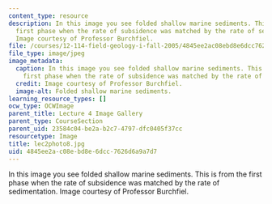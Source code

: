 ```yaml
---
content_type: resource
description: In this image you see folded shallow marine sediments. This is from the
  first phase when the rate of subsidence was matched by the rate of sedimentation.
  Image courtesy of Professor Burchfiel.
file: /courses/12-114-field-geology-i-fall-2005/4845ee2ac08ebd8e6dcc7626d6a9a7d7_lec2photo8.jpg
file_type: image/jpeg
image_metadata:
  caption: In this image you see folded shallow marine sediments. This is from the
    first phase when the rate of subsidence was matched by the rate of sedimentation.
  credit: Image courtesy of Professor Burchfiel.
  image-alt: Folded shallow marine sediments.
learning_resource_types: []
ocw_type: OCWImage
parent_title: Lecture 4 Image Gallery
parent_type: CourseSection
parent_uid: 23584c04-be2a-b2c7-4797-dfc0405f37cc
resourcetype: Image
title: lec2photo8.jpg
uid: 4845ee2a-c08e-bd8e-6dcc-7626d6a9a7d7
---
```

In this image you see folded shallow marine sediments. This is from the first phase when the rate of subsidence was matched by the rate of sedimentation. Image courtesy of Professor Burchfiel.

